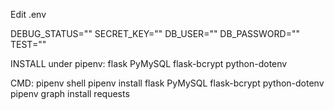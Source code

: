 Edit .env

DEBUG_STATUS=""
SECRET_KEY=""
DB_USER=""
DB_PASSWORD=""
TEST=""

INSTALL under pipenv:
flask
PyMySQL
flask-bcrypt
python-dotenv

CMD:
pipenv shell
pipenv install flask PyMySQL flask-bcrypt python-dotenv
pipenv graph
install requests
